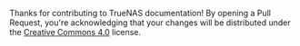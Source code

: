 

Thanks for contributing to TrueNAS documentation! By opening a Pull Request, you're acknowledging that your changes will be distributed under the [Creative Commons 4.0](https://creativecommons.org/licenses/by-nc-sa/4.0/) license.
